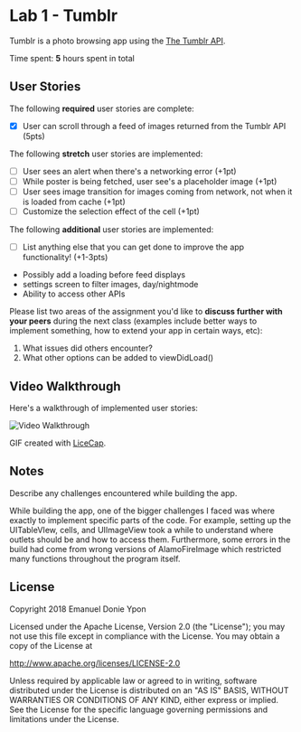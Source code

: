 # Lab 1 - Tumblr

Tumblr is a photo browsing app using the [The Tumblr API](https://www.tumblr.com/docs/en/api/v2#posts).

Time spent: **5** hours spent in total

## User Stories

The following **required** user stories are complete:

- [x] User can scroll through a feed of images returned from the Tumblr API (5pts)

The following **stretch** user stories are implemented:

- [ ] User sees an alert when there's a networking error (+1pt)
- [ ] While poster is being fetched, user see's a placeholder image (+1pt)
- [ ] User sees image transition for images coming from network, not when it is loaded from cache (+1pt)
- [ ] Customize the selection effect of the cell (+1pt)

The following **additional** user stories are implemented:

- [ ] List anything else that you can get done to improve the app functionality! (+1-3pts)
- Possibly add a loading before feed displays
- settings screen to filter images, day/nightmode
- Ability to access other APIs

Please list two areas of the assignment you'd like to **discuss further with your peers** during the next class (examples include better ways to implement something, how to extend your app in certain ways, etc):

1. What issues did others encounter?
2. What other options can be added to viewDidLoad()

## Video Walkthrough

Here's a walkthrough of implemented user stories:

<img src='https://i.imgur.com/ZdFNy9K.gif' title='Video Walkthrough' width='' alt='Video Walkthrough' />

GIF created with [LiceCap](http://www.cockos.com/licecap/).

## Notes

Describe any challenges encountered while building the app.

While building the app, one of the bigger challenges I faced was where exactly to implement specific parts of the code. For example, setting up the UITableVIew, cells, and UIImageView took a while to understand where outlets should be and how to access them. Furthermore, some errors in the build had come from wrong versions of AlamoFireImage which restricted many functions throughout the program itself. 

## License

Copyright 2018 Emanuel Donie Ypon

Licensed under the Apache License, Version 2.0 (the "License");
you may not use this file except in compliance with the License.
You may obtain a copy of the License at

http://www.apache.org/licenses/LICENSE-2.0

Unless required by applicable law or agreed to in writing, software
distributed under the License is distributed on an "AS IS" BASIS,
WITHOUT WARRANTIES OR CONDITIONS OF ANY KIND, either express or implied.
See the License for the specific language governing permissions and
limitations under the License.
